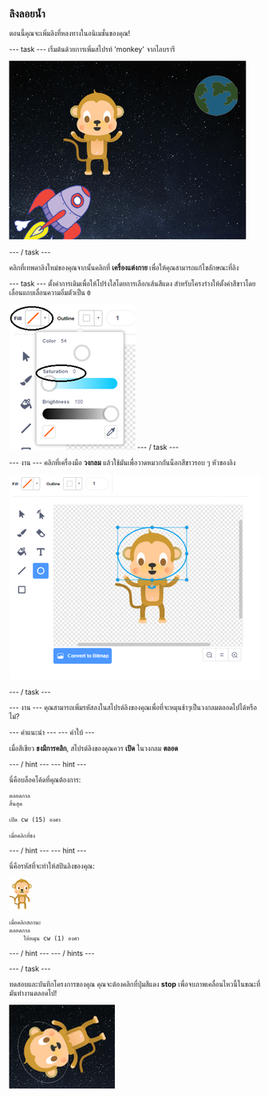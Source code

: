 ## ลิงลอยน้ำ

ตอนนี้คุณจะเพิ่มลิงที่หลงทางในอนิเมชั่นของคุณ!

\--- task \--- เริ่มต้นด้วยการเพิ่มสไปรท์ 'monkey' จากไลบรารี

![การเพิ่มลิงสไปรท์](images/space-monkey-sprite.png)

\--- / task \---

คลิกที่เทพดาลิงใหม่ของคุณจากนั้นคลิกที่ **เครื่องแต่งกาย** เพื่อให้คุณสามารถแก้ไขลักษณะที่ลิง

\--- task \--- ตั้งค่าการเติมเพื่อให้โปร่งใสโดยการเลือกเส้นสีแดง สำหรับโครงร่างให้ตั้งค่าสีขาวโดยเลื่อนแถบเลื่อนความอิ่มตัวเป็น `0`

![ทำให้สีขาว](images/make-white.png) \--- / task \---

\--- งาน \--- คลิกที่เครื่องมือ **วงกลม** แล้วใช้มันเพื่อวาดหมวกกันน็อกสีขาวรอบ ๆ หัวของลิง

![หมวกกันน็อคลิง](images/space-monkey-edit.png)

\--- / task \---

\--- งาน \--- คุณสามารถเพิ่มรหัสลงในสไปรต์ลิงของคุณเพื่อที่จะหมุนช้าๆเป็นวงกลมตลอดไปได้หรือไม่?

\--- คำแนะนำ \--- \--- คำใบ้ \---

เมื่อสีเขียว **ธงมีการคลิก**, สไปรต์ลิงของคุณควร **เปิด** ในวงกลม **ตลอด**

\--- / hint \--- \--- hint \---

นี่คือบล็อคโค้ดที่คุณต้องการ:

```blocks3
ตลอดกาล
สิ้นสุด

เปิด cw (15) องศา

เมื่อคลิกที่ธง
```

\--- / hint \--- \--- hint \---

นี่คือรหัสที่จะทำให้สปินลิงของคุณ:

![ลิงสไปรท์](images/sprite-monkey.png)

```blocks3
เมื่อคลิกสถานะ
ตลอดกาล
    ให้หมุน cw (1) องศา
```

\--- / hint \--- \--- / hints \---

\--- / task \---

ทดสอบและบันทึกโครงการของคุณ คุณจะต้องคลิกที่ปุ่มสีแดง **stop** เพื่อจบภาพเคลื่อนไหวนี้ในขณะที่มันทำงานตลอดไป!

![ทดสอบลิงปั่น](images/space-spin-test.png)